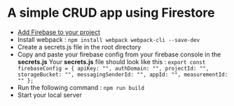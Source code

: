 # A simple CRUD app using Firestore
- [Add Firebase to your project](https://firebase.google.com/docs/web/setup "Add firebase to your project")
- Install webpack : 
`npm install webpack webpack-cli --save-dev`
- Create a secrets.js file in the root directory
- Copy and paste your firebase config from your firebase console in the **secrets.js**
Your **secrets.js** file should look like this : 
        ```export const firebaseConfig = {
          apiKey: "",
          authDomain: "",
          projectId: "",
          storageBucket: "",
          messagingSenderId: "",
          appId: "",
          measurementId: ""
        };
          ```
- Run the following command :
`npm run build`
- Start your local server
